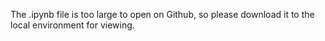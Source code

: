 The .ipynb file is too large to open on Github, so please download it to the local environment for viewing.
